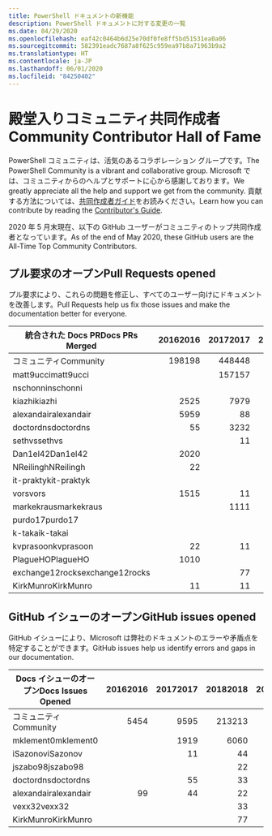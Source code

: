 ```yaml
---
title: PowerShell ドキュメントの新機能
description: PowerShell ドキュメントに対する変更の一覧
ms.date: 04/29/2020
ms.openlocfilehash: eaf42c0464b6d25e70df0fe8ff5bd51531ea0a06
ms.sourcegitcommit: 582391eadc7687a8f625c959ea97b8a71963b9a2
ms.translationtype: HT
ms.contentlocale: ja-JP
ms.lasthandoff: 06/01/2020
ms.locfileid: "84250402"
---
```

# <a name="community-contributor-hall-of-fame"></a><span data-ttu-id="0196c-103">殿堂入りコミュニティ共同作成者</span><span class="sxs-lookup"><span data-stu-id="0196c-103">Community Contributor Hall of Fame</span></span>

<span data-ttu-id="0196c-104">PowerShell コミュニティは、活気のあるコラボレーション グループです。</span><span class="sxs-lookup"><span data-stu-id="0196c-104">The PowerShell Community is a vibrant and collaborative group.</span></span> <span data-ttu-id="0196c-105">Microsoft では、コミュニティからのヘルプとサポートに心から感謝しております。</span><span class="sxs-lookup"><span data-stu-id="0196c-105">We greatly appreciate all the help and support we get from the community.</span></span> <span data-ttu-id="0196c-106">貢献する方法については、[共同作成者ガイド][contrib]をお読みください。</span><span class="sxs-lookup"><span data-stu-id="0196c-106">Learn how you can contribute by reading the [Contributor's Guide][contrib].</span></span>

<span data-ttu-id="0196c-107">2020 年 5 月末現在、以下の GitHub ユーザーがコミュニティのトップ共同作成者となっています。</span><span class="sxs-lookup"><span data-stu-id="0196c-107">As of the end of May 2020, these GitHub users are the All-Time Top Community Contributors.</span></span>

## <a name="pull-requests-opened"></a><span data-ttu-id="0196c-108">プル要求のオープン</span><span class="sxs-lookup"><span data-stu-id="0196c-108">Pull Requests opened</span></span>

<span data-ttu-id="0196c-109">プル要求により、これらの問題を修正し、すべてのユーザー向けにドキュメントを改善します。</span><span class="sxs-lookup"><span data-stu-id="0196c-109">Pull Requests help us fix those issues and make the documentation better for everyone.</span></span>

| <span data-ttu-id="0196c-110">統合された Docs PR</span><span class="sxs-lookup"><span data-stu-id="0196c-110">Docs PRs Merged</span></span> | <span data-ttu-id="0196c-111">2016</span><span class="sxs-lookup"><span data-stu-id="0196c-111">2016</span></span> | <span data-ttu-id="0196c-112">2017</span><span class="sxs-lookup"><span data-stu-id="0196c-112">2017</span></span> | <span data-ttu-id="0196c-113">2018</span><span class="sxs-lookup"><span data-stu-id="0196c-113">2018</span></span> | <span data-ttu-id="0196c-114">2019</span><span class="sxs-lookup"><span data-stu-id="0196c-114">2019</span></span> | <span data-ttu-id="0196c-115">2020</span><span class="sxs-lookup"><span data-stu-id="0196c-115">2020</span></span> | <span data-ttu-id="0196c-116">総計</span><span class="sxs-lookup"><span data-stu-id="0196c-116">Grand Total</span></span> |
| --------------- | ---: | ---: | ---: | ---: | ---: | ----------: |
| <span data-ttu-id="0196c-117">コミュニティ</span><span class="sxs-lookup"><span data-stu-id="0196c-117">Community</span></span>       |  <span data-ttu-id="0196c-118">198</span><span class="sxs-lookup"><span data-stu-id="0196c-118">198</span></span> |  <span data-ttu-id="0196c-119">448</span><span class="sxs-lookup"><span data-stu-id="0196c-119">448</span></span> |  <span data-ttu-id="0196c-120">468</span><span class="sxs-lookup"><span data-stu-id="0196c-120">468</span></span> |  <span data-ttu-id="0196c-121">322</span><span class="sxs-lookup"><span data-stu-id="0196c-121">322</span></span> |   <span data-ttu-id="0196c-122">59</span><span class="sxs-lookup"><span data-stu-id="0196c-122">59</span></span> |        <span data-ttu-id="0196c-123">1495</span><span class="sxs-lookup"><span data-stu-id="0196c-123">1495</span></span> |
| <span data-ttu-id="0196c-124">matt9ucci</span><span class="sxs-lookup"><span data-stu-id="0196c-124">matt9ucci</span></span>       |      |  <span data-ttu-id="0196c-125">157</span><span class="sxs-lookup"><span data-stu-id="0196c-125">157</span></span> |   <span data-ttu-id="0196c-126">80</span><span class="sxs-lookup"><span data-stu-id="0196c-126">80</span></span> |   <span data-ttu-id="0196c-127">30</span><span class="sxs-lookup"><span data-stu-id="0196c-127">30</span></span> |      |         <span data-ttu-id="0196c-128">267</span><span class="sxs-lookup"><span data-stu-id="0196c-128">267</span></span> |
| <span data-ttu-id="0196c-129">nschonni</span><span class="sxs-lookup"><span data-stu-id="0196c-129">nschonni</span></span>        |      |      |   <span data-ttu-id="0196c-130">14</span><span class="sxs-lookup"><span data-stu-id="0196c-130">14</span></span> |  <span data-ttu-id="0196c-131">138</span><span class="sxs-lookup"><span data-stu-id="0196c-131">138</span></span> |   <span data-ttu-id="0196c-132">10</span><span class="sxs-lookup"><span data-stu-id="0196c-132">10</span></span> |         <span data-ttu-id="0196c-133">162</span><span class="sxs-lookup"><span data-stu-id="0196c-133">162</span></span> |
| <span data-ttu-id="0196c-134">kiazhi</span><span class="sxs-lookup"><span data-stu-id="0196c-134">kiazhi</span></span>          |   <span data-ttu-id="0196c-135">25</span><span class="sxs-lookup"><span data-stu-id="0196c-135">25</span></span> |   <span data-ttu-id="0196c-136">79</span><span class="sxs-lookup"><span data-stu-id="0196c-136">79</span></span> |   <span data-ttu-id="0196c-137">12</span><span class="sxs-lookup"><span data-stu-id="0196c-137">12</span></span> |      |      |         <span data-ttu-id="0196c-138">116</span><span class="sxs-lookup"><span data-stu-id="0196c-138">116</span></span> |
| <span data-ttu-id="0196c-139">alexandair</span><span class="sxs-lookup"><span data-stu-id="0196c-139">alexandair</span></span>      |   <span data-ttu-id="0196c-140">59</span><span class="sxs-lookup"><span data-stu-id="0196c-140">59</span></span> |    <span data-ttu-id="0196c-141">8</span><span class="sxs-lookup"><span data-stu-id="0196c-141">8</span></span> |   <span data-ttu-id="0196c-142">26</span><span class="sxs-lookup"><span data-stu-id="0196c-142">26</span></span> |    <span data-ttu-id="0196c-143">2</span><span class="sxs-lookup"><span data-stu-id="0196c-143">2</span></span> |    <span data-ttu-id="0196c-144">1</span><span class="sxs-lookup"><span data-stu-id="0196c-144">1</span></span> |          <span data-ttu-id="0196c-145">96</span><span class="sxs-lookup"><span data-stu-id="0196c-145">96</span></span> |
| <span data-ttu-id="0196c-146">doctordns</span><span class="sxs-lookup"><span data-stu-id="0196c-146">doctordns</span></span>       |    <span data-ttu-id="0196c-147">5</span><span class="sxs-lookup"><span data-stu-id="0196c-147">5</span></span> |   <span data-ttu-id="0196c-148">32</span><span class="sxs-lookup"><span data-stu-id="0196c-148">32</span></span> |   <span data-ttu-id="0196c-149">20</span><span class="sxs-lookup"><span data-stu-id="0196c-149">20</span></span> |    <span data-ttu-id="0196c-150">7</span><span class="sxs-lookup"><span data-stu-id="0196c-150">7</span></span> |    <span data-ttu-id="0196c-151">3</span><span class="sxs-lookup"><span data-stu-id="0196c-151">3</span></span> |          <span data-ttu-id="0196c-152">67</span><span class="sxs-lookup"><span data-stu-id="0196c-152">67</span></span> |
| <span data-ttu-id="0196c-153">sethvs</span><span class="sxs-lookup"><span data-stu-id="0196c-153">sethvs</span></span>          |      |    <span data-ttu-id="0196c-154">1</span><span class="sxs-lookup"><span data-stu-id="0196c-154">1</span></span> |   <span data-ttu-id="0196c-155">44</span><span class="sxs-lookup"><span data-stu-id="0196c-155">44</span></span> |      |      |          <span data-ttu-id="0196c-156">45</span><span class="sxs-lookup"><span data-stu-id="0196c-156">45</span></span> |
| <span data-ttu-id="0196c-157">Dan1el42</span><span class="sxs-lookup"><span data-stu-id="0196c-157">Dan1el42</span></span>        |   <span data-ttu-id="0196c-158">20</span><span class="sxs-lookup"><span data-stu-id="0196c-158">20</span></span> |      |      |      |      |          <span data-ttu-id="0196c-159">20</span><span class="sxs-lookup"><span data-stu-id="0196c-159">20</span></span> |
| <span data-ttu-id="0196c-160">NReilingh</span><span class="sxs-lookup"><span data-stu-id="0196c-160">NReilingh</span></span>       |    <span data-ttu-id="0196c-161">2</span><span class="sxs-lookup"><span data-stu-id="0196c-161">2</span></span> |      |   <span data-ttu-id="0196c-162">13</span><span class="sxs-lookup"><span data-stu-id="0196c-162">13</span></span> |    <span data-ttu-id="0196c-163">3</span><span class="sxs-lookup"><span data-stu-id="0196c-163">3</span></span> |      |          <span data-ttu-id="0196c-164">18</span><span class="sxs-lookup"><span data-stu-id="0196c-164">18</span></span> |
| <span data-ttu-id="0196c-165">it-praktyk</span><span class="sxs-lookup"><span data-stu-id="0196c-165">it-praktyk</span></span>      |      |      |   <span data-ttu-id="0196c-166">16</span><span class="sxs-lookup"><span data-stu-id="0196c-166">16</span></span> |    <span data-ttu-id="0196c-167">1</span><span class="sxs-lookup"><span data-stu-id="0196c-167">1</span></span> |      |          <span data-ttu-id="0196c-168">17</span><span class="sxs-lookup"><span data-stu-id="0196c-168">17</span></span> |
| <span data-ttu-id="0196c-169">vors</span><span class="sxs-lookup"><span data-stu-id="0196c-169">vors</span></span>            |   <span data-ttu-id="0196c-170">15</span><span class="sxs-lookup"><span data-stu-id="0196c-170">15</span></span> |    <span data-ttu-id="0196c-171">1</span><span class="sxs-lookup"><span data-stu-id="0196c-171">1</span></span> |      |      |      |          <span data-ttu-id="0196c-172">16</span><span class="sxs-lookup"><span data-stu-id="0196c-172">16</span></span> |
| <span data-ttu-id="0196c-173">markekraus</span><span class="sxs-lookup"><span data-stu-id="0196c-173">markekraus</span></span>      |      |   <span data-ttu-id="0196c-174">11</span><span class="sxs-lookup"><span data-stu-id="0196c-174">11</span></span> |    <span data-ttu-id="0196c-175">5</span><span class="sxs-lookup"><span data-stu-id="0196c-175">5</span></span> |      |      |          <span data-ttu-id="0196c-176">16</span><span class="sxs-lookup"><span data-stu-id="0196c-176">16</span></span> |
| <span data-ttu-id="0196c-177">purdo17</span><span class="sxs-lookup"><span data-stu-id="0196c-177">purdo17</span></span>         |      |      |   <span data-ttu-id="0196c-178">13</span><span class="sxs-lookup"><span data-stu-id="0196c-178">13</span></span> |      |      |          <span data-ttu-id="0196c-179">13</span><span class="sxs-lookup"><span data-stu-id="0196c-179">13</span></span> |
| <span data-ttu-id="0196c-180">k-takai</span><span class="sxs-lookup"><span data-stu-id="0196c-180">k-takai</span></span>         |      |      |    <span data-ttu-id="0196c-181">5</span><span class="sxs-lookup"><span data-stu-id="0196c-181">5</span></span> |    <span data-ttu-id="0196c-182">1</span><span class="sxs-lookup"><span data-stu-id="0196c-182">1</span></span> |    <span data-ttu-id="0196c-183">7</span><span class="sxs-lookup"><span data-stu-id="0196c-183">7</span></span> |          <span data-ttu-id="0196c-184">13</span><span class="sxs-lookup"><span data-stu-id="0196c-184">13</span></span> |
| <span data-ttu-id="0196c-185">kvprasoon</span><span class="sxs-lookup"><span data-stu-id="0196c-185">kvprasoon</span></span>       |    <span data-ttu-id="0196c-186">2</span><span class="sxs-lookup"><span data-stu-id="0196c-186">2</span></span> |    <span data-ttu-id="0196c-187">1</span><span class="sxs-lookup"><span data-stu-id="0196c-187">1</span></span> |    <span data-ttu-id="0196c-188">7</span><span class="sxs-lookup"><span data-stu-id="0196c-188">7</span></span> |    <span data-ttu-id="0196c-189">2</span><span class="sxs-lookup"><span data-stu-id="0196c-189">2</span></span> |      |          <span data-ttu-id="0196c-190">12</span><span class="sxs-lookup"><span data-stu-id="0196c-190">12</span></span> |
| <span data-ttu-id="0196c-191">PlagueHO</span><span class="sxs-lookup"><span data-stu-id="0196c-191">PlagueHO</span></span>        |   <span data-ttu-id="0196c-192">10</span><span class="sxs-lookup"><span data-stu-id="0196c-192">10</span></span> |      |      |    <span data-ttu-id="0196c-193">1</span><span class="sxs-lookup"><span data-stu-id="0196c-193">1</span></span> |      |          <span data-ttu-id="0196c-194">11</span><span class="sxs-lookup"><span data-stu-id="0196c-194">11</span></span> |
| <span data-ttu-id="0196c-195">exchange12rocks</span><span class="sxs-lookup"><span data-stu-id="0196c-195">exchange12rocks</span></span> |      |    <span data-ttu-id="0196c-196">7</span><span class="sxs-lookup"><span data-stu-id="0196c-196">7</span></span> |    <span data-ttu-id="0196c-197">3</span><span class="sxs-lookup"><span data-stu-id="0196c-197">3</span></span> |      |      |          <span data-ttu-id="0196c-198">10</span><span class="sxs-lookup"><span data-stu-id="0196c-198">10</span></span> |
| <span data-ttu-id="0196c-199">KirkMunro</span><span class="sxs-lookup"><span data-stu-id="0196c-199">KirkMunro</span></span>       |    <span data-ttu-id="0196c-200">1</span><span class="sxs-lookup"><span data-stu-id="0196c-200">1</span></span> |    <span data-ttu-id="0196c-201">1</span><span class="sxs-lookup"><span data-stu-id="0196c-201">1</span></span> |    <span data-ttu-id="0196c-202">2</span><span class="sxs-lookup"><span data-stu-id="0196c-202">2</span></span> |    <span data-ttu-id="0196c-203">6</span><span class="sxs-lookup"><span data-stu-id="0196c-203">6</span></span> |      |          <span data-ttu-id="0196c-204">10</span><span class="sxs-lookup"><span data-stu-id="0196c-204">10</span></span> |

## <a name="github-issues-opened"></a><span data-ttu-id="0196c-205">GitHub イシューのオープン</span><span class="sxs-lookup"><span data-stu-id="0196c-205">GitHub issues opened</span></span>

<span data-ttu-id="0196c-206">GitHub イシューにより、Microsoft は弊社のドキュメントのエラーや矛盾点を特定することができます。</span><span class="sxs-lookup"><span data-stu-id="0196c-206">GitHub issues help us identify errors and gaps in our documentation.</span></span>

| <span data-ttu-id="0196c-207">Docs イシューのオープン</span><span class="sxs-lookup"><span data-stu-id="0196c-207">Docs Issues Opened</span></span> | <span data-ttu-id="0196c-208">2016</span><span class="sxs-lookup"><span data-stu-id="0196c-208">2016</span></span> | <span data-ttu-id="0196c-209">2017</span><span class="sxs-lookup"><span data-stu-id="0196c-209">2017</span></span> | <span data-ttu-id="0196c-210">2018</span><span class="sxs-lookup"><span data-stu-id="0196c-210">2018</span></span> | <span data-ttu-id="0196c-211">2019</span><span class="sxs-lookup"><span data-stu-id="0196c-211">2019</span></span> | <span data-ttu-id="0196c-212">2020</span><span class="sxs-lookup"><span data-stu-id="0196c-212">2020</span></span> | <span data-ttu-id="0196c-213">総計</span><span class="sxs-lookup"><span data-stu-id="0196c-213">Grand Total</span></span> |
| ------------------ | ---: | ---: | ---: | ---: | ---: | ----------: |
| <span data-ttu-id="0196c-214">コミュニティ</span><span class="sxs-lookup"><span data-stu-id="0196c-214">Community</span></span>          |   <span data-ttu-id="0196c-215">54</span><span class="sxs-lookup"><span data-stu-id="0196c-215">54</span></span> |   <span data-ttu-id="0196c-216">95</span><span class="sxs-lookup"><span data-stu-id="0196c-216">95</span></span> |  <span data-ttu-id="0196c-217">213</span><span class="sxs-lookup"><span data-stu-id="0196c-217">213</span></span> |  <span data-ttu-id="0196c-218">575</span><span class="sxs-lookup"><span data-stu-id="0196c-218">575</span></span> |  <span data-ttu-id="0196c-219">261</span><span class="sxs-lookup"><span data-stu-id="0196c-219">261</span></span> |        <span data-ttu-id="0196c-220">1198</span><span class="sxs-lookup"><span data-stu-id="0196c-220">1198</span></span> |
| <span data-ttu-id="0196c-221">mklement0</span><span class="sxs-lookup"><span data-stu-id="0196c-221">mklement0</span></span>          |      |   <span data-ttu-id="0196c-222">19</span><span class="sxs-lookup"><span data-stu-id="0196c-222">19</span></span> |   <span data-ttu-id="0196c-223">60</span><span class="sxs-lookup"><span data-stu-id="0196c-223">60</span></span> |   <span data-ttu-id="0196c-224">56</span><span class="sxs-lookup"><span data-stu-id="0196c-224">56</span></span> |   <span data-ttu-id="0196c-225">31</span><span class="sxs-lookup"><span data-stu-id="0196c-225">31</span></span> |         <span data-ttu-id="0196c-226">166</span><span class="sxs-lookup"><span data-stu-id="0196c-226">166</span></span> |
| <span data-ttu-id="0196c-227">iSazonov</span><span class="sxs-lookup"><span data-stu-id="0196c-227">iSazonov</span></span>           |      |    <span data-ttu-id="0196c-228">1</span><span class="sxs-lookup"><span data-stu-id="0196c-228">1</span></span> |    <span data-ttu-id="0196c-229">4</span><span class="sxs-lookup"><span data-stu-id="0196c-229">4</span></span> |   <span data-ttu-id="0196c-230">10</span><span class="sxs-lookup"><span data-stu-id="0196c-230">10</span></span> |    <span data-ttu-id="0196c-231">5</span><span class="sxs-lookup"><span data-stu-id="0196c-231">5</span></span> |          <span data-ttu-id="0196c-232">20</span><span class="sxs-lookup"><span data-stu-id="0196c-232">20</span></span> |
| <span data-ttu-id="0196c-233">jszabo98</span><span class="sxs-lookup"><span data-stu-id="0196c-233">jszabo98</span></span>           |      |      |    <span data-ttu-id="0196c-234">2</span><span class="sxs-lookup"><span data-stu-id="0196c-234">2</span></span> |   <span data-ttu-id="0196c-235">15</span><span class="sxs-lookup"><span data-stu-id="0196c-235">15</span></span> |    <span data-ttu-id="0196c-236">3</span><span class="sxs-lookup"><span data-stu-id="0196c-236">3</span></span> |          <span data-ttu-id="0196c-237">20</span><span class="sxs-lookup"><span data-stu-id="0196c-237">20</span></span> |
| <span data-ttu-id="0196c-238">doctordns</span><span class="sxs-lookup"><span data-stu-id="0196c-238">doctordns</span></span>          |      |    <span data-ttu-id="0196c-239">5</span><span class="sxs-lookup"><span data-stu-id="0196c-239">5</span></span> |    <span data-ttu-id="0196c-240">3</span><span class="sxs-lookup"><span data-stu-id="0196c-240">3</span></span> |    <span data-ttu-id="0196c-241">5</span><span class="sxs-lookup"><span data-stu-id="0196c-241">5</span></span> |    <span data-ttu-id="0196c-242">4</span><span class="sxs-lookup"><span data-stu-id="0196c-242">4</span></span> |          <span data-ttu-id="0196c-243">17</span><span class="sxs-lookup"><span data-stu-id="0196c-243">17</span></span> |
| <span data-ttu-id="0196c-244">alexandair</span><span class="sxs-lookup"><span data-stu-id="0196c-244">alexandair</span></span>         |    <span data-ttu-id="0196c-245">9</span><span class="sxs-lookup"><span data-stu-id="0196c-245">9</span></span> |    <span data-ttu-id="0196c-246">4</span><span class="sxs-lookup"><span data-stu-id="0196c-246">4</span></span> |    <span data-ttu-id="0196c-247">2</span><span class="sxs-lookup"><span data-stu-id="0196c-247">2</span></span> |      |      |          <span data-ttu-id="0196c-248">15</span><span class="sxs-lookup"><span data-stu-id="0196c-248">15</span></span> |
| <span data-ttu-id="0196c-249">vexx32</span><span class="sxs-lookup"><span data-stu-id="0196c-249">vexx32</span></span>             |      |      |    <span data-ttu-id="0196c-250">3</span><span class="sxs-lookup"><span data-stu-id="0196c-250">3</span></span> |   <span data-ttu-id="0196c-251">11</span><span class="sxs-lookup"><span data-stu-id="0196c-251">11</span></span> |      |          <span data-ttu-id="0196c-252">14</span><span class="sxs-lookup"><span data-stu-id="0196c-252">14</span></span> |
| <span data-ttu-id="0196c-253">KirkMunro</span><span class="sxs-lookup"><span data-stu-id="0196c-253">KirkMunro</span></span>          |      |      |    <span data-ttu-id="0196c-254">7</span><span class="sxs-lookup"><span data-stu-id="0196c-254">7</span></span> |    <span data-ttu-id="0196c-255">7</span><span class="sxs-lookup"><span data-stu-id="0196c-255">7</span></span> |      |          <span data-ttu-id="0196c-256">14</span><span class="sxs-lookup"><span data-stu-id="0196c-256">14</span></span> |

<!-- Link references -->
[contrib]: contributing/overview.md
